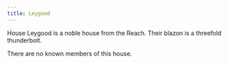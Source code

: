 ```yaml
---
title: Leygood
---
```


House Leygood is a noble house from the Reach. Their blazon is a threefold thunderbolt.

There are no known members of this house.


